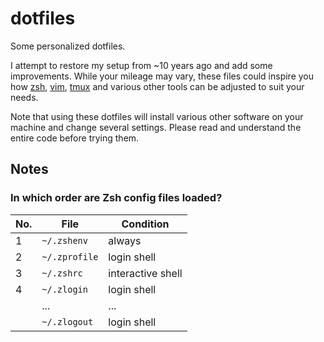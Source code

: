 # dotfiles

Some personalized dotfiles.

I attempt to restore my setup from ~10 years ago and add some
improvements. While your mileage may vary, these files could inspire
you how [zsh](http://zsh.sourceforge.net/),
[vim](http://www.vim.org/), [tmux](https://tmux.github.io/) and
various other tools can be adjusted to suit your needs.

Note that using these dotfiles will install various other software on
your machine and change several settings. Please read and understand
the entire code before trying them.

## Notes

### In which order are Zsh config files loaded?

| No. | File          | Condition         |
| --- | ------------- | ----------------- |
| 1   | `~/.zshenv`   | always            |
| 2   | `~/.zprofile` | login shell       |
| 3   | `~/.zshrc`    | interactive shell |
| 4   | `~/.zlogin`   | login shell       |
|     | ...           | ...               |
|     | `~/.zlogout`  | login shell       |

